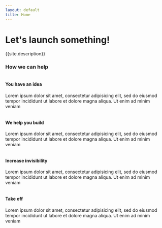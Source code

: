 ```yaml
---
layout: default
title: Home
---
```

<div class="home_bg">
	<div class="row_lg">
		<div class="container_lg">
			<h1 class="text_jungle">Let's launch something!</h1>
			<p>{{site.description}}</p>
		</div>
	</div>
</div>
<div class="row_sm bg_lightgray">
	<div class="container_xxl">
		<h3 class="text_center">How we can help</h3>
		<div class="column_fourths">
			<div class="column_quarter">
				<img class="img_full" src="{{site.url}}/assets/idea.png" alt="">
				<h4 class="text_center">You have an idea</h4>
				<p>Lorem ipsum dolor sit amet, consectetur adipisicing elit, sed do eiusmod
				tempor incididunt ut labore et dolore magna aliqua. Ut enim ad minim veniam</p>
			</div><div class="column_quarter">
			<img class="img_full" src="{{site.url}}/assets/code.png" alt="">
			<h4 class="text_center">We help you build</h4>
			<p>Lorem ipsum dolor sit amet, consectetur adipisicing elit, sed do eiusmod
			tempor incididunt ut labore et dolore magna aliqua. Ut enim ad minim veniam</p>
		</div>
		<div class="column_quarter">
			<img class="img_full" src="{{site.url}}/assets/devices.png" alt="">
			<h4 class="text_center">Increase invisibility</h4>
			<p>Lorem ipsum dolor sit amet, consectetur adipisicing elit, sed do eiusmod
			tempor incididunt ut labore et dolore magna aliqua. Ut enim ad minim veniam</p>
		</div>
		<div class="column_quarter">
			<img class="img_full" src="{{site.url}}/assets/launch.png" alt="">
			<h4 class="text_center">Take off</h4>
			<p>Lorem ipsum dolor sit amet, consectetur adipisicing elit, sed do eiusmod
			tempor incididunt ut labore et dolore magna aliqua. Ut enim ad minim veniam</p>
		</div>
	</div>
</div>
</div>